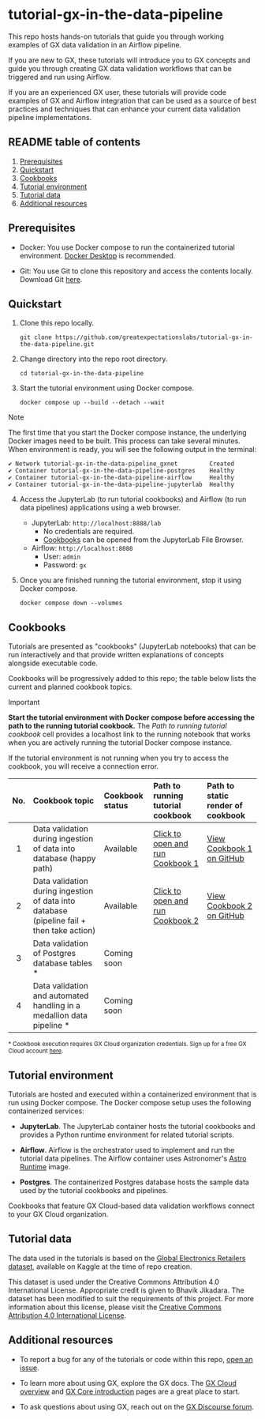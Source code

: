 # tutorial-gx-in-the-data-pipeline
This repo hosts hands-on tutorials that guide you through working examples of GX data validation in an Airflow pipeline.

If you are new to GX, these tutorials will introduce you to GX concepts and guide you through creating GX data validation workflows that can be triggered and run using Airflow.

If you are an experienced GX user, these tutorials will provide code examples of GX and Airflow integration that can be used as a source of best practices and techniques that can enhance your current data validation pipeline implementations.

## README table of contents
1. [Prerequisites](#prerequisites)
1. [Quickstart](#quickstart)
1. [Cookbooks](#cookbooks)
1. [Tutorial environment](#tutorial-environment)
1. [Tutorial data](#tutorial-data)
1. [Additional resources](#additional-resources)

## Prerequisites
* Docker: You use Docker compose to run the containerized tutorial environment. [Docker Desktop](https://www.docker.com/products/docker-desktop/) is recommended.

* Git: You use Git to clone this repository and access the contents locally. Download Git [here](https://git-scm.com/downloads).

## Quickstart
1. Clone this repo locally.
    ```
    git clone https://github.com/greatexpectationslabs/tutorial-gx-in-the-data-pipeline.git
    ```

2. Change directory into the repo root directory.
   ```
   cd tutorial-gx-in-the-data-pipeline
   ```

3. Start the tutorial environment using Docker compose.
   ```
   docker compose up --build --detach --wait
   ```

> [!NOTE]
> The first time that you start the Docker compose instance, the underlying Docker images need to be built. This process can take several minutes. When environment is ready, you will see the following output in the terminal:
>
>```
>✔ Network tutorial-gx-in-the-data-pipeline_gxnet         Created
>✔ Container tutorial-gx-in-the-data-pipeline-postgres    Healthy
>✔ Container tutorial-gx-in-the-data-pipeline-airflow     Healthy
>✔ Container tutorial-gx-in-the-data-pipeline-jupyterlab  Healthy
>```

4. Access the JupyterLab (to run tutorial cookbooks) and Airflow (to run data pipelines) applications using a web browser.
   * JupyterLab: `http://localhost:8888/lab`
     * No credentials are required.
     * [Cookbooks](#cookbooks) can be opened from the JupyterLab File Browser.
   * Airflow: `http://localhost:8080`
     * User: `admin`
     * Password: `gx`

5. Once you are finished running the tutorial environment, stop it using Docker compose.
   ```
   docker compose down --volumes
   ```

## Cookbooks

Tutorials are presented as "cookbooks" (JupyterLab notebooks) that can be run interactively and that provide written explanations of concepts alongside executable code.

Cookbooks will be progressively added to this repo; the table below lists the current and planned cookbook topics.

> [!IMPORTANT]
> **Start the tutorial environment with Docker compose before accessing the path to the running tutorial cookbook.** The *Path to running tutorial cookbook* cell provides a localhost link to the running notebook that works when you are actively running the tutorial Docker compose instance.
>
> If the tutorial environment is not running when you try to access the cookbook, you will receive a connection error.

| No. | Cookbook topic | Cookbook status | Path to running tutorial cookbook | Path to static render of cookbook |
| :--: | :-- | :-- | :-- | :-- |
| 1 | Data validation during ingestion of data into database (happy path) | Available | [Click to open and run Cookbook 1](http://localhost:8888/lab/tree/Cookbook_1_Validate_data_during_ingestion_happy_path.ipynb) | [View Cookbook 1 on GitHub](cookbooks/Cookbook_1_Validate_data_during_ingestion_happy_path.ipynb) |
| 2 | Data validation during ingestion of data into database (pipeline fail + then take action) | Available | [Click to open and run Cookbook 2](http://localhost:8888/lab/tree/Cookbook_2_Validate_data_during_ingestion_take_action_on_failures.ipynb) | [View Cookbook 2 on GitHub](cookbooks/Cookbook_2_Validate_data_during_ingestion_take_action_on_failures.ipynb) |
| 3 | Data validation of Postgres database tables \* | Coming soon | | |
 | 4 | Data validation and automated handling in a medallion data pipeline \* | Coming soon | | |

<sup>\* Cookbook execution requires GX Cloud organization credentials. Sign up for a free GX Cloud account [here](https://hubs.ly/Q02TyCZS0).</sup>

## Tutorial environment
Tutorials are hosted and executed within a containerized environment that is run using Docker compose. The Docker compose setup uses the following containerized services:

* **JupyterLab**. The JupyterLab container hosts the tutorial cookbooks and provides a Python runtime environment for related tutorial scripts.

* **Airflow**. Airflow is the orchestrator used to implement and run the tutorial data pipelines. The Airflow container uses Astronomer's [Astro Runtime](https://www.astronomer.io/docs/astro/runtime-image-architecture#image-types) image.

* **Postgres**. The containerized Postgres database hosts the sample data used by the tutorial cookbooks and pipelines.

Cookbooks that feature GX Cloud-based data validation workflows connect to your GX Cloud organization.

## Tutorial data

The data used in the tutorials is based on the [Global Electronics Retailers
dataset](https://www.kaggle.com/datasets/bhavikjikadara/global-electronics-retailers/data), available on Kaggle at the time of repo creation.

This dataset is used under the Creative Commons Attribution 4.0 International License. Appropriate credit is given to Bhavik Jikadara. The dataset has been modified to suit the requirements of this project. For more information about this license, please visit the [Creative Commons Attribution 4.0 International License](https://creativecommons.org/licenses/by/4.0/).

## Additional resources

* To report a bug for any of the tutorials or code within this repo, [open an issue](https://github.com/greatexpectationslabs/tutorial-gx-in-the-data-pipeline/issues/new).

* To learn more about using GX, explore the GX docs. The [GX Cloud overview](https://docs.greatexpectations.io/docs/cloud/overview/gx_cloud_overview) and [GX Core introduction](https://docs.greatexpectations.io/docs/core/introduction/) pages are a great place to start.

* To ask questions about using GX, reach out on the [GX Discourse forum](https://discourse.greatexpectations.io/).
